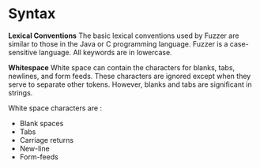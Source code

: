 Syntax
======

**Lexical Conventions**
The basic lexical conventions used by Fuzzer are similar to those in
the Java or C programming language. Fuzzer is a case-sensitive
language. All keywords are in lowercase.

**Whitespace**
White space can contain the characters for blanks, tabs, newlines, and
form feeds. These characters are ignored except when they serve to
separate other tokens. However, blanks and tabs are significant in
strings.

White space characters are :

* Blank spaces
* Tabs
* Carriage returns
* New-line
* Form-feeds

